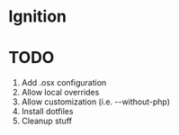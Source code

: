 # Ignition


# TODO

  1. Add .osx configuration
  2. Allow local overrides
  3. Allow customization (i.e. --without-php)
  4. Install dotfiles
  5. Cleanup stuff
